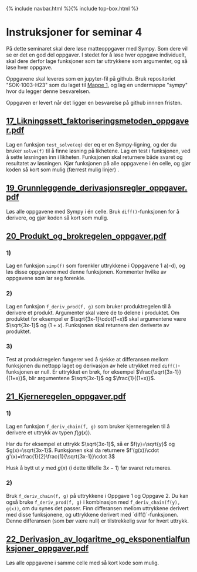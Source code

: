 {% include navbar.html %}{% include top-box.html %}

# Instruksjoner for seminar 4
På dette seminaret skal dere løse matteoppgaver med Sympy. Som dere vil se er det en god del oppgaver. I stedet for å løse hver oppgave individuelt, 
skal dere derfor lage funksjoner som tar uttrykkene som argumenter, og så løse hver oppgave. 

Oppgavene skal leveres som en jupyter-fil på github. Bruk repositoriet "SOK-1003-H23" som du laget til [Mappe 1](https://uit-sok-1003-h23.github.io/mappe/mappe1.html), og 
lag en undermappe "sympy" hvor du legger denne besvarelsen.

Oppgaven er levert når det ligger en besvarelse på github innnen fristen.


## [17_Likningssett_faktoriseringsmetoden_oppgaver.pdf](17_Likningssett_faktoriseringsmetoden_oppgaver.pdf)
Lag en funksjon `test_solve(eq)` der eq er en Sympy-ligning, og der du bruker `solve(f)` til å finne løsning på likhetene. Lag en test i funksjonen, ved å sette løsningen inn i likheten. 
Funksjonen skal returnere både svaret og resultatet av løsningen. Kjør funksjonen på alle oppgavene i én celle, og gjør koden så kort som mulig (færrest mulig linjer) . 

## [19_Grunnleggende_derivasjonsregler_oppgaver.pdf](19_Grunnleggende_derivasjonsregler_oppgaver.pdf)
Løs alle oppgavene med Sympy i én celle. Bruk `diff()`-funksjonen for å derivere, og gjør koden så kort som mulig.

## [20_Produkt_og_brokregelen_oppgaver.pdf](20_Produkt_og_brokregelen_oppgaver.pdf)

### 1)
Lag en funksjon `simp(f)` som forenkler uttrykkene i Oppgavene 1 a)-d), og løs disse oppgavene med denne funksjonen. Kommenter hvilke av oppgavene som lar seg forenkle.

### 2)
Lag en funksjon `f_deriv_prod(f, g)` som bruker produktregelen til å derivere et produkt. Argumenter skal være de to delene i produktet. 
Om produktet for eksempel er $\sqrt{3x-1}\cdot(1+x)$ skal argumentene være $\sqrt{3x-1}$ og $(1+x)$. Funksjonen skal returnere den deriverte av produktet.

### 3)
Test at produktregelen fungerer ved å sjekke at differansen mellom funksjonen du nettopp laget og derivasjon av hele utrykket med `diff()`-funksjonen er null.
Er uttrykket en brøk, for eksempel  $\frac{\sqrt{3x-1}}{(1+x)}$, blir argumentene $\sqrt{3x-1}$ og $\frac{1}{(1+x)}$. 


## [21_Kjerneregelen_oppgaver.pdf](21_Kjerneregelen_oppgaver.pdf)
### 1)
Lag en funksjon `f_deriv_chain(f, g)` som bruker kjerneregelen til å derivere et uttrykk av typen $f(g(x))$.

Har du for eksempel et uttrykk $\sqrt{3x-1}$, så er $f(y)=\sqrt{y}$ og $g(x)=\sqrt{3x-1}$. Funksjonen skal da returnere $f'(g(x))\cdot g'(x)=\frac{1}{2}\frac{1}{\sqrt{3x-1}}\cdot 3$

Husk å bytt ut $y$ med $g(x)$ (i dette tilfelle $3x-1$) før svaret returneres. 

### 2)
Bruk `f_deriv_chain(f, g)` på uttrykkene i Oppgave 1 og Oppgave 2. Du kan også bruke `f_deriv_prod(f, g)` i kombinasjon med `f_deriv_chain(f(y), g(x))`, om du synes det passer. 
Finn differansen mellom uttrykkene derivert med disse funksjonene, og uttrykkene derivert med ´diff()´-funksjonen. Denne differansen (som bør være null) er tilstrekkelig svar for hvert uttrykk. 


## [22_Derivasjon_av_logaritme_og_eksponentialfunksjoner_oppgaver.pdf](22_Derivasjon_av_logaritme_og_eksponentialfunksjoner_oppgaver.pdf)

Løs alle oppgavene i samme celle med så kort kode som mulig.

